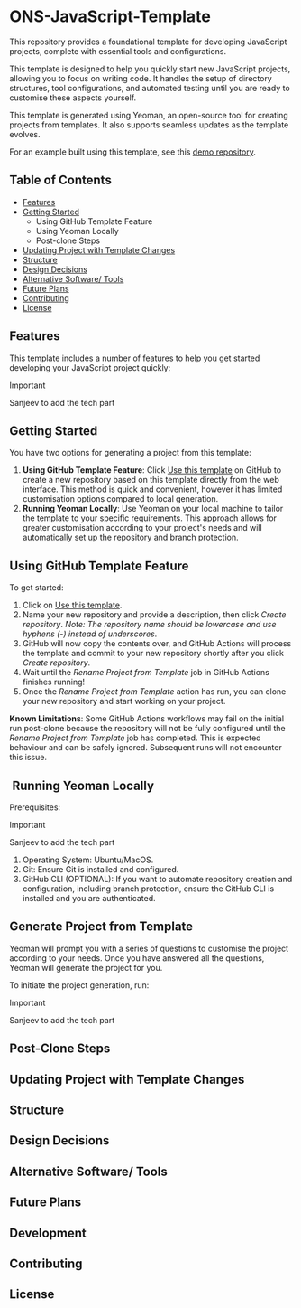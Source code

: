 # ONS-JavaScript-Template

This repository provides a foundational template for developing JavaScript projects, complete with essential tools and configurations.

This template is designed to help you quickly start new JavaScript projects, allowing you to focus on writing code. It handles the setup of directory structures, tool configurations, and automated testing until you are ready to customise these aspects yourself.

This template is generated using Yeoman, an open-source tool for creating projects from templates. It also supports seamless updates as the template evolves.

For an example built using this template, see this [demo repository]().

## Table of Contents

- [Features](#features)
- [Getting Started](#getting-started)
  - Using GitHub Template Feature
  - Using Yeoman Locally
  - Post-clone Steps
- [Updating Project with Template Changes](#updating-project-with-template-changes)
- [Structure](#structure)
- [Design Decisions](#design-decisions)
- [Alternative Software/ Tools](#alternative-software-tools)
- [Future Plans](#future-plans)
- [Contributing](#contributing)
- [License](#license)

## Features

This template includes a number of features to help you get started developing your JavaScript project quickly:

>[!IMPORTANT]
>Sanjeev to add the tech part

## Getting Started

You have two options for generating a project from this template:

1. **Using GitHub Template Feature**: Click [Use this template](https://docs.github.com/en/repositories/creating-and-managing-repositories/creating-a-repository-from-a-template) on GitHub to create a new repository based on this template directly from the web interface. This method is quick and convenient, however it has limited customisation options compared to local generation.
2. **Running Yeoman Locally**: Use Yeoman on your local machine to tailor the template to your specific requirements. This approach allows for greater customisation according to your project's needs and will automatically set up the repository and branch protection.

## Using GitHub Template Feature

To get started:

1. Click on [Use this template](https://docs.github.com/en/repositories/creating-and-managing-repositories/creating-a-repository-from-a-template).
2. Name your new repository and provide a description, then click *Create repository*. *Note: The repository name should be lowercase and use hyphens (-) instead of underscores*.
3. GitHub will now copy the contents over, and GitHub Actions will process the template and commit to your new repository shortly after you click *Create repository*.
4. Wait until the *Rename Project from Template* job in GitHub Actions finishes running!
5. Once the *Rename Project from Template* action has run, you can clone your new repository and start working on your project.

**Known Limitations**: Some GitHub Actions workflows may fail on the initial run post-clone because the repository will not be fully configured until the *Rename Project from Template* job has completed. This is expected behaviour and can be safely ignored. Subsequent runs will not encounter this issue.

##  Running Yeoman Locally

Prerequisites:
>[!IMPORTANT]
>Sanjeev to add the tech part

1. Operating System: Ubuntu/MacOS.
2. Git: Ensure Git is installed and configured.
3. GitHub CLI (OPTIONAL): If you want to automate repository creation and configuration, including branch protection, ensure the GitHub CLI is installed and you are authenticated.

## Generate Project from Template

Yeoman will prompt you with a series of questions to customise the project according to your needs. Once you have answered all the questions, Yeoman will generate the project for you.

To initiate the project generation, run:
>[!IMPORTANT]
>Sanjeev to add the tech part

## Post-Clone Steps

## Updating Project with Template Changes

## Structure

## Design Decisions

## Alternative Software/ Tools

## Future Plans

## Development

## Contributing

## License
